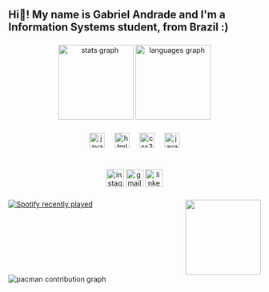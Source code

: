 <h2 align="left">Hi👋! My name is Gabriel Andrade and I'm a Information Systems student, from Brazil :)</h2>

###

<div align="center">
  <img src="https://github-readme-stats.vercel.app/api?username=Gassagu&hide_title=false&hide_rank=false&show_icons=true&include_all_commits=true&count_private=true&disable_animations=false&theme=dracula&locale=en&hide_border=false" height="150" alt="stats graph"  />
  <img src="https://github-readme-stats.vercel.app/api/top-langs?username=Gassagu&locale=en&hide_title=false&layout=compact&card_width=320&langs_count=5&theme=dracula&hide_border=false" height="150" alt="languages graph"  />
</div>

###

<div align="center">
  <img src="https://cdn.jsdelivr.net/gh/devicons/devicon/icons/javascript/javascript-original.svg" height="30" alt="javascript logo"  />
  <img width="12" />
  <img src="https://cdn.jsdelivr.net/gh/devicons/devicon/icons/html5/html5-original.svg" height="30" alt="html5 logo"  />
  <img width="12" />
  <img src="https://cdn.jsdelivr.net/gh/devicons/devicon/icons/css3/css3-original.svg" height="30" alt="css3 logo"  />
  <img width="12" />
  <img src="https://cdn.jsdelivr.net/gh/devicons/devicon/icons/java/java-original.svg" height="30" alt="java logo"  />
</div>

###

<br clear="both">

<div align="center">
  <img src="https://img.shields.io/static/v1?message=Instagram&logo=instagram&label=&color=E4405F&logoColor=white&labelColor=&style=for-the-badge" height="35" alt="instagram logo"  />
  <img src="https://img.shields.io/static/v1?message=Gmail&logo=gmail&label=&color=D14836&logoColor=white&labelColor=&style=for-the-badge" height="35" alt="gmail logo"  />
  <img src="https://img.shields.io/static/v1?message=LinkedIn&logo=linkedin&label=&color=0077B5&logoColor=white&labelColor=&style=for-the-badge" height="35" alt="linkedin logo"  />
</div>

###

<img align="right" height="150" src="https://giffiles.alphacoders.com/880/8805.gif"  />

###

<div align="left">
  <a href="https://open.spotify.com/user/224fjxoaqgigbgl4zejfi377q">
    <img src="https://spotify-recently-played-readme.vercel.app/api?user=224fjxoaqgigbgl4zejfi377q&count=1&unique=false" alt="Spotify recently played"  />
  </a>
</div>

###

<br clear="both">

<picture>
  <source media="(prefers-color-scheme: dark)" srcset="https://raw.githubusercontent.com/Gassagu/Gassagu/output/pacman-contribution-graph-dark.svg">
  <source media="(prefers-color-scheme: light)" srcset="https://raw.githubusercontent.com/Gassagu/Gassagu/output/pacman-contribution-graph.svg">
  <img alt="pacman contribution graph" src="https://raw.githubusercontent.com/Gassagu/Gassagu/output/pacman-contribution-graph.svg">
</picture>

###
